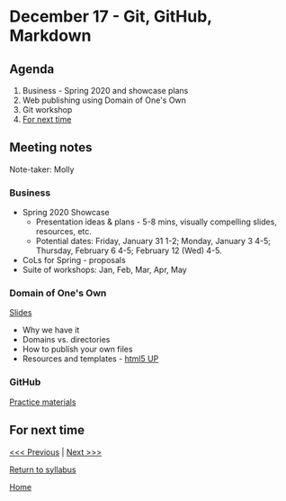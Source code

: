 # December 17 - Git, GitHub, Markdown

## Agenda
1. Business - Spring 2020 and showcase plans
2. Web publishing using Domain of One's Own
2. Git workshop
3. [For next time](#for-next-time)

## Meeting notes
Note-taker: Molly

### Business
- Spring 2020 Showcase
  - Presentation ideas & plans - 5-8 mins, visually compelling slides, resources, etc.
  - Potential dates: Friday, January 31 1-2; Monday, January 3 4-5; Thursday, February 6 4-5; February 12 (Wed) 4-5.
- CoLs for Spring - proposals
- Suite of workshops: Jan, Feb, Mar, Apr, May

### Domain of One's Own
[Slides](http://bit.ly/dooo-10-18)
- Why we have it
- Domains vs. directories
- How to publish your own files
- Resources and templates -  [html5 UP](https://html5up.net/)  

### GitHub   
[Practice materials](/sessions/git-practice/instrux.md)

## For next time

[<<< Previous](/sessions/12-5-html.md) | [Next >>>]()

[Return to syllabus](/syllabus.md)

[Home](/README.md)
